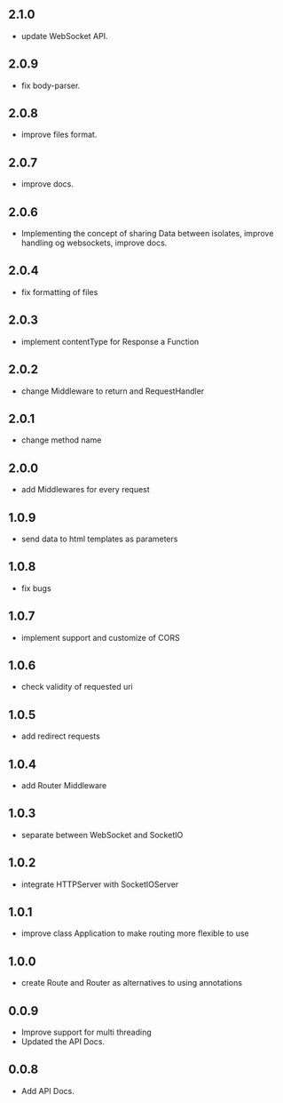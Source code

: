 ## 2.1.0

- update WebSocket API.

## 2.0.9

- fix body-parser.

## 2.0.8

- improve files format.

## 2.0.7

- improve docs.

## 2.0.6

- Implementing the concept of sharing Data between isolates, improve handling og websockets, improve
  docs.

## 2.0.4

- fix formatting of files

## 2.0.3

- implement contentType for Response a Function

## 2.0.2

- change Middleware to return and RequestHandler

## 2.0.1

- change method name

## 2.0.0

- add Middlewares for every request

## 1.0.9

- send data to html templates as parameters

## 1.0.8

- fix bugs

## 1.0.7

- implement support and customize of CORS

## 1.0.6

- check validity of requested uri

## 1.0.5

- add redirect requests

## 1.0.4

- add Router Middleware

## 1.0.3

- separate between WebSocket and SocketIO

## 1.0.2

- integrate HTTPServer with SocketIOServer

## 1.0.1

- improve class Application to make routing more flexible to use

## 1.0.0

- create Route and Router as alternatives to using annotations

## 0.0.9

- Improve support for multi threading
- Updated the API Docs.

## 0.0.8

- Add API Docs.
